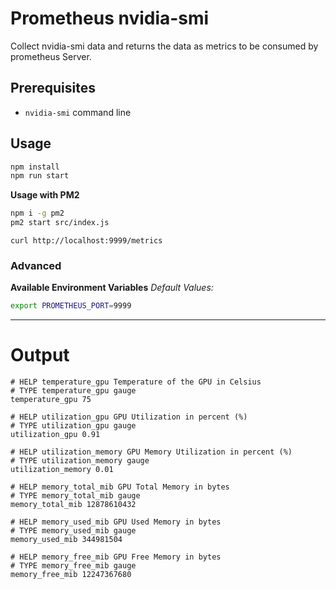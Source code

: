 # Prometheus nvidia-smi

Collect nvidia-smi data and returns the data as metrics to be consumed by prometheus Server.

## Prerequisites

- `nvidia-smi` command line

## Usage

```bash
npm install
npm run start
```

**Usage with PM2**

```bash
npm i -g pm2
pm2 start src/index.js
```

```
curl http://localhost:9999/metrics
```

### Advanced

**Available Environment Variables**
_Default Values:_

```bash
export PROMETHEUS_PORT=9999
```

---

# Output

```text
# HELP temperature_gpu Temperature of the GPU in Celsius
# TYPE temperature_gpu gauge
temperature_gpu 75

# HELP utilization_gpu GPU Utilization in percent (%)
# TYPE utilization_gpu gauge
utilization_gpu 0.91

# HELP utilization_memory GPU Memory Utilization in percent (%)
# TYPE utilization_memory gauge
utilization_memory 0.01

# HELP memory_total_mib GPU Total Memory in bytes
# TYPE memory_total_mib gauge
memory_total_mib 12878610432

# HELP memory_used_mib GPU Used Memory in bytes
# TYPE memory_used_mib gauge
memory_used_mib 344981504

# HELP memory_free_mib GPU Free Memory in bytes
# TYPE memory_free_mib gauge
memory_free_mib 12247367680
```
